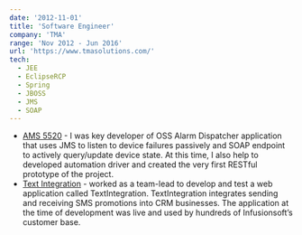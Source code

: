 ```yaml
---
date: '2012-11-01'
title: 'Software Engineer'
company: 'TMA'
range: 'Nov 2012 - Jun 2016'
url: 'https://www.tmasolutions.com/'
tech:
  - JEE
  - EclipseRCP
  - Spring
  - JBOSS
  - JMS
  - SOAP
---
```


- [AMS 5520](https://www.nokia.com/networks/products/5520-access-management-system/) - I was key developer of OSS Alarm Dispatcher application that uses JMS to listen to device failures passively and SOAP endpoint to actively query/update device state. At this time, I also help to developed automation driver and created the very first RESTful prototype of the project.
- [Text Integration](https://textintegration.com/) - worked as a team-lead to develop and test a web application called TextIntegration. TextIntegration integrates sending and receiving SMS promotions into CRM businesses. The application at the time of development was live and used by hundreds of Infusionsoft’s customer base.
